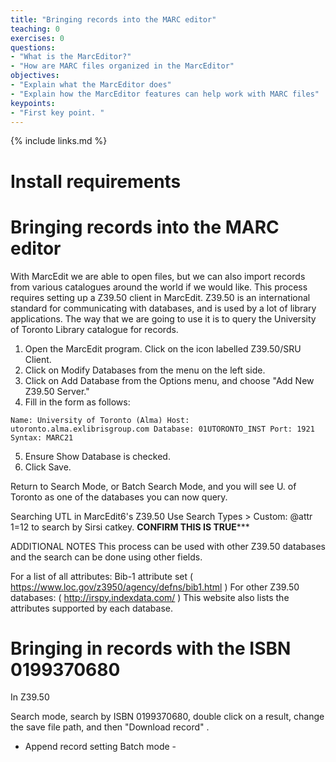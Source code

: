 ```yaml
---
title: "Bringing records into the MARC editor"
teaching: 0
exercises: 0
questions:
- "What is the MarcEditor?"
- "How are MARC files organized in the MarcEditor"
objectives:
- "Explain what the MarcEditor does"
- "Explain how the MarcEditor features can help work with MARC files"
keypoints:
- "First key point. "
---
```


{% include links.md %}


# Install requirements


# Bringing records into the MARC editor

With MarcEdit we are able to open files, but we can also import records from various catalogues around the world if we would like. This process requires setting up a Z39.50 client in MarcEdit. Z39.50 is an international standard for communicating with databases, and is used by a lot of library applications. The way that we are going to use it is to query the University of Toronto Library catalogue for records.

1. Open the MarcEdit program. Click on the icon labelled Z39.50/SRU Client.
2. Click on Modify Databases from the menu on the left side.
3. Click on Add Database from the Options menu, and choose "Add New Z39.50 Server."
4. Fill in the form as follows:


`Name: University of Toronto (Alma)
Host: utoronto.alma.exlibrisgroup.com
Database: 01UTORONTO_INST
Port: 1921
Syntax: MARC21`

5. Ensure Show Database is checked.
6. Click Save.

Return to Search Mode, or Batch Search Mode, and you will see U. of Toronto as one of the databases you can now query.

Searching UTL in MarcEdit6's Z39.50
Use Search Types > Custom: @attr 1=12 to search by Sirsi catkey.
****CONFIRM THIS IS TRUE*******

ADDITIONAL NOTES
This process can be used with other Z39.50 databases and the search can be done using other fields.

For a list of all attributes: Bib-1 attribute set ( https://www.loc.gov/z3950/agency/defns/bib1.html )
For other Z39.50 databases: ( http://irspy.indexdata.com/ )
This website also lists the attributes supported by each database.

# Bringing in records with the ISBN 0199370680

In Z39.50 

Search mode, search by ISBN 0199370680, double click on a result, change the save file path, and then "Download record" .
- Append record setting
Batch mode - 
